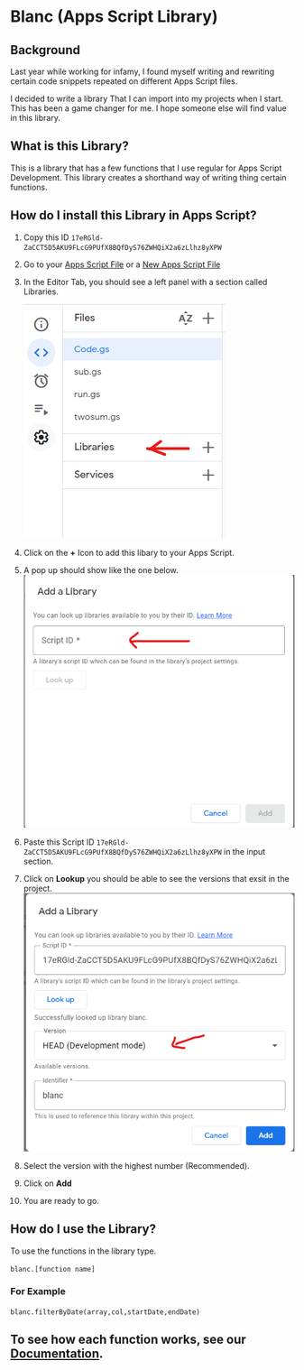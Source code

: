 # Blanc (Apps Script Library)

## Background

Last year while working for infamy, I found myself writing and rewriting certain code snippets repeated on different Apps Script files. 

I decided to write a library That I can import into my projects when I start. This has been a game changer for me. I hope someone else will find value in this library.

## What is this Library?

This is a library that has a few functions that I use regular for Apps Script Development. This library creates a shorthand way of writing thing certain functions.

## How do I install this Library in Apps Script?

1. Copy this ID `17eRGld-ZaCCT5D5AKU9FLcG9PUfX8BQfDyS76ZWHQiX2a6zLlhz8yXPW`
2. Go to your [Apps Script File](https://script.google.com/home) or a [New Apps Script File](https://script.new)
3. In the Editor Tab, you should see a left panel with a section called Libraries.
   
    ![library Section](library_pic.png)

4. Click on the **+** Icon to add this libary to your Apps Script.
5. A pop up should show like the one below.
![Pop UP Section](paste_scipt_ID.png)

6. Paste this Script ID `17eRGld-ZaCCT5D5AKU9FLcG9PUfX8BQfDyS76ZWHQiX2a6zLlhz8yXPW` in the input section.
7. Click on **Lookup** you should be able to see the versions that exsit in the project.
   ![Lookup Result](lookup_result.png)

8. Select the version with the highest number (Recommended).
9. Click on **Add**
10. You are ready to go.

## How do I use the Library?

To use the functions in the library type.

`blanc.[function name]`

### For Example

`blanc.filterByDate(array,col,startDate,endDate)`

## To see how each function works, see our [Documentation](https://github.com/Hemephelus/blanc/blob/main/Documentation.md).




    


